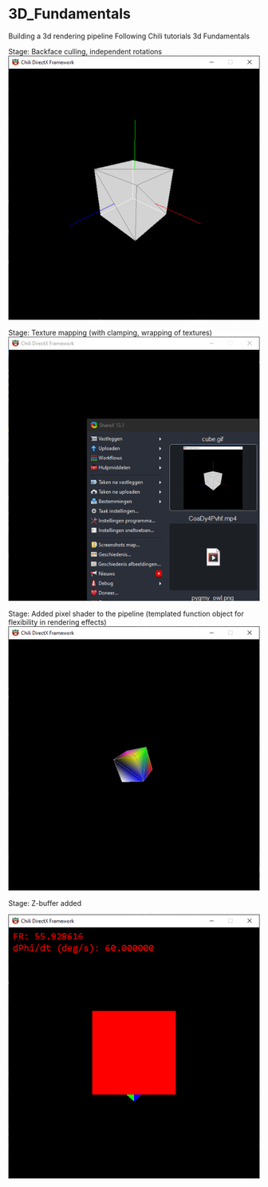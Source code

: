 # 3D_Fundamentals

Building a 3d rendering pipeline
Following Chili tutorials 3d Fundamentals

Stage: Backface culling, independent rotations
![cube demo](cube.gif)

Stage: Texture mapping (with clamping, wrapping of textures)
![pyramid demo](pyramid_wood.gif)

Stage: Added pixel shader to the pipeline (templated function object for flexibility in rendering effects)
![pyramid demo](VertexColorEffect.gif)

Stage: Z-buffer added

![depth buffer demo](twocubes.gif)
